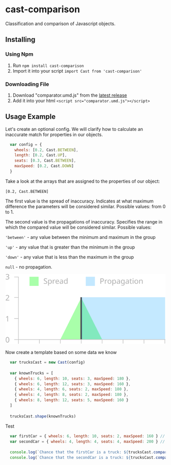 # cast-comparison

Classification and comparison of Javascript objects.

## Installing

### Using Npm
1. Run `npm install cast-comparison`
2. Import it into your script `import Cast from 'cast-comparison'`

### Downloading File
1. Download "comparator.umd.js" from the [latest release](https://github.com/plastiniq/cast-comparison/releases/latest/download/comparator.umd.js) 
2. Add it into your html `<script src="comparator.umd.js"></script>`

## Usage Example
Let's create an optional config. We will clarify how to calculate an inaccurate match for properties in our objects. 

```javascript
  var config = {
    wheels: [0.2, Cast.BETWEEN],
    length: [0.2, Cast.UP],
    seats: [0.3, Cast.BETWEEN],
    maxSpeed: [0.2, Cast.DOWN]
  }
```

Take a look at the arrays that are assigned to the properties of our object:

`[0.2, Cast.BETWEEN]`

The first value is the spread of inaccuracy. 
Indicates at what maximum difference the parameters will be considered similar.
Possible values: from 0 to 1.

The second value is the propagations of inaccuracy.
Specifies the range in which the compared value will be considered similar.
Possible values: 

`'between'` - any value between the minimum and maximum in the group

`'up'` - any value that is greater than the minimum in the group

`'down'` - any value that is less than the maximum in the group

`null` - no propagation.

![Spread and Propagation](https://github.com/plastiniq/cast-comparison/blob/master/illustrations/spread-propagation.svg)


Now create a template based on some data we know

```javascript
  var trucksCast = new Cast(config)

  var knownTrucks = [
    { wheels: 6, length: 10, seats: 3, maxSpeed: 180 },
    { wheels: 6, length: 12, seats: 3, maxSpeed: 160 },
    { wheels: 4, length: 6, seats: 2, maxSpeed: 180 },
    { wheels: 4, length: 8, seats: 2, maxSpeed: 180 },
    { wheels: 8, length: 12, seats: 5, maxSpeed: 160 }
  ]

  trucksCast.shape(knownTrucks)
```

Test

```javascript
  var firstCar = { wheels: 6, length: 10, seats: 2, maxSpeed: 160 } // truck
  var secondCar = { wheels: 4, length: 4, seats: 4, maxSpeed: 200 } // passenger car

  console.log(`Chance that the firstCar is a truck: ${trucksCast.compare(firstCar) * 100}%`)
  console.log(`Chance that the secondCar is a truck: ${trucksCast.compare(secondCar) * 100}%`)
```